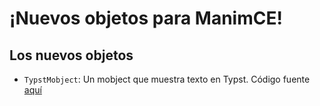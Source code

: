 # ¡Nuevos objetos para ManimCE!

## Los nuevos objetos
* `TypstMobject`: Un mobject que muestra texto en Typst. Código fuente [aquí](typst_mobject.py)